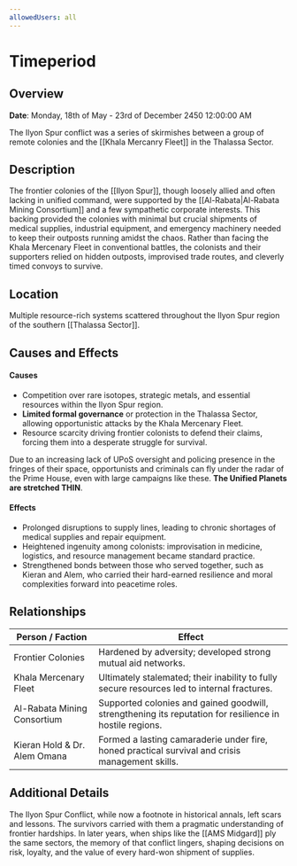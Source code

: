 ```yaml
---
allowedUsers: all
---
```


# Timeperiod 

## Overview 

**Date**: Monday, 18th of May - 23rd of December 2450 12:00:00 AM

The Ilyon Spur conflict was a series of skirmishes between a group of remote colonies and the [[Khala Mercanry Fleet]] in the Thalassa Sector. 

## Description 

The frontier colonies of the [[Ilyon Spur]], though loosely allied and often lacking in unified command, were supported by the [[Al-Rabata|Al-Rabata Mining Consortium]] and a few sympathetic corporate interests. This backing provided the colonies with minimal but crucial shipments of medical supplies, industrial equipment, and emergency machinery needed to keep their outposts running amidst the chaos. Rather than facing the Khala Mercenary Fleet in conventional battles, the colonists and their supporters relied on hidden outposts, improvised trade routes, and cleverly timed convoys to survive.
## Location 

Multiple resource-rich systems scattered throughout the Ilyon Spur region of the southern [[Thalassa Sector]].

## Causes and Effects 
#### Causes

- Competition over rare isotopes, strategic metals, and essential resources within the Ilyon Spur region.
- **Limited formal governance** or protection in the Thalassa Sector, allowing opportunistic attacks by the Khala Mercenary Fleet.
- Resource scarcity driving frontier colonists to defend their claims, forcing them into a desperate struggle for survival.

Due to an increasing lack of UPoS oversight and policing presence in the fringes of their space, opportunists and criminals can fly under the radar of the Prime House, even with large campaigns like these. **The Unified Planets are stretched THIN**.

#### Effects

- Prolonged disruptions to supply lines, leading to chronic shortages of medical supplies and repair equipment.
- Heightened ingenuity among colonists: improvisation in medicine, logistics, and resource management became standard practice.
- Strengthened bonds between those who served together, such as Kieran and Alem, who carried their hard-earned resilience and moral complexities forward into peacetime roles.
## Relationships 

| Person / Faction             | Effect                                                                                                  |
| ---------------------------- | ------------------------------------------------------------------------------------------------------- |
| Frontier Colonies            | Hardened by adversity; developed strong mutual aid networks.                                            |
| Khala Mercenary Fleet        | Ultimately stalemated; their inability to fully secure resources led to internal fractures.             |
| Al-Rabata Mining Consortium  | Supported colonies and gained goodwill, strengthening its reputation for resilience in hostile regions. |
| Kieran Hold & Dr. Alem Omana | Formed a lasting camaraderie under fire, honed practical survival and crisis management skills.         |

## Additional Details 

The Ilyon Spur Conflict, while now a footnote in historical annals, left scars and lessons. The survivors carried with them a pragmatic understanding of frontier hardships. In later years, when ships like the [[AMS Midgard]] ply the same sectors, the memory of that conflict lingers, shaping decisions on risk, loyalty, and the value of every hard-won shipment of supplies.